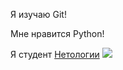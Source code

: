 Я изучаю Git!

Мне нравится Python!

Я студент [Нетологии](https://netology.ru/)
![](https://alllogos.ru/images/logotip-netologiya.png)